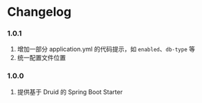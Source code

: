 # Changelog

### 1.0.1 
1. 增加一部分 application.yml 的代码提示，如 `enabled`、`db-type` 等
2. 统一配置文件位置

### 1.0.0
1. 提供基于 Druid 的 Spring Boot Starter